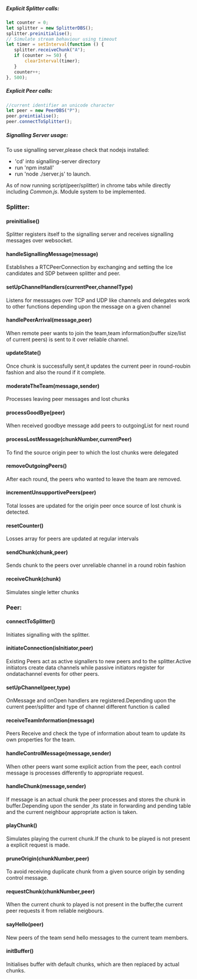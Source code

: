 ##### Explicit Splitter calls:

```javascript
let counter = 0;
let splitter = new SplitterDBS();
splitter.preinitialise();
// Simulate stream behaviour using timeout
let timer = setInterval(function () {
   splitter.receiveChunk("A");
   if (counter >= 50) {
       clearInterval(timer);
   }    
   counter++;
}, 500);

```

##### Explicit Peer calls:

```javascript
//current identifier an unicode character
let peer = new PeerDBS("P");
peer.preintialise();
peer.connectToSplitter();

```

##### Signalling Server usage:
To use signalling server,please check that nodejs installed:

- 'cd' into signalling-server directory
- run 'npm install' 
- run 'node ./server.js' to launch.


As of now running script(peer/splitter) in chrome tabs while directly including *Common.js*. Module system to be implemented.
### Splitter: 

#### preinitialise()

Splitter registers itself to the signalling server and receives signalling messages over websocket.

#### handleSignallingMessage(message)

Establishes a RTCPeerConnection by exchanging and setting the Ice candidates and SDP between splitter and peer.

#### setUpChannelHandlers(currentPeer,channelType)

Listens for messsages over TCP and UDP like channels and delegates work to other functions depending upon the message on a given channel

#### handlePeerArrival(message,peer)

When remote peer wants to join the team,team information(buffer size/list of current peers) is sent to it over reliable channel.

#### updateState()

Once chunk is successfully sent,it updates the current peer in round-roubin fashion and also the round if it complete.

#### moderateTheTeam(message,sender)
Processes leaving peer messages and lost chunks

#### processGoodBye(peer)
When received goodbye message add peers to outgoingList for next round

#### processLostMessage(chunkNumber,currentPeer)
To find the source origin peer to which the lost chunks were delegated

#### removeOutgoingPeers()
After each round, the peers who wanted to leave the team are removed.

#### incrementUnsupportivePeers(peer)
Total losses are updated for the origin peer once source of lost chunk is detected.

#### resetCounter()
Losses array for peers are updated at regular intervals

#### sendChunk(chunk,peer)
Sends chunk to the peers over unreliable channel in a round robin fashion

#### receiveChunk(chunk)
Simulates single letter chunks

### Peer:

#### connectToSplitter()
Initiates signalling with the splitter.

#### initiateConnection(isInitiator,peer)
Existing Peers act as active signallers to new peers and to the splitter.Active initiators create data channels while passive initiators register for ondatachannel events for other peers.

#### setUpChannel(peer,type)
OnMessage and onOpen handlers are registered.Depending upon the current peer/splitter and type of channel different function is called

#### receiveTeamInformation(message)
Peers Receive and check the type of information about team to update its own properties for the team.

#### handleControlMessage(message,sender)
When other peers want some explicit action from the peer, each control message is processes differently to appropriate request.

#### handleChunk(message,sender)
If message is an actual chunk the peer processes and stores the chunk in buffer.Depending upon the sender ,its state in forwarding and pending table and the current neighbour appropriate action is taken.

#### playChunk()
Simulates playing the current chunk.If the chunk to be played is not present a explicit request is made.

#### pruneOrigin(chunkNumber,peer)
To avoid receiving duplicate chunk from a given source origin by sending control message.

#### requestChunk(chunkNumber,peer)
When the current chunk to played is not present in the buffer,the current peer requests it from reliable neigbours.

#### sayHello(peer)
New peers of the team send hello messages to the current team members.

#### initBuffer()
Initialises buffer with default chunks, which are then replaced by actual chunks.
